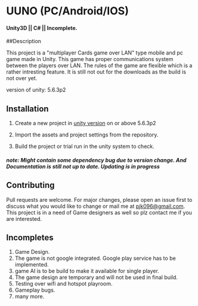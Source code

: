 # UUNO (PC/Android/IOS)
#### Unity3D || C# || Incomplete.


##Description

 This project is a "multiplayer Cards game over LAN" type mobile and pc game made in Unity. This game has proper communications system between the players over LAN. The rules of the game are flexible which is a rather intresting feature. It is still not out for the downloads as the build is not over yet.

version of unity: 5.6.3p2

## Installation

1. Create a new project in [unity version](https://unity3d.com/get-unity/download?_ga=2.48363877.23399316.1542774658-1870539519.1542774658) on or above 5.6.3p2 

2. Import the assets and project settings from the repository.

3. Build the project or trial run in the unity system to check.

##### note: Might contain some dependency bug due to version change. And Documentation is still not up to date. Updating is in progress


## Contributing
Pull requests are welcome. For major changes, please open an issue first to discuss what you would like to change or mail me at pjk096@gmail.com. This project is in a need of Game designers as well so plz contact me if you are interested.


## Incompletes

1. Game Design.
2. The game is not google integrated. Google play service has to be implemented.
3. game AI is to be build to make it available for single player.
4. The game design are temporary and will not be used in final build.
5. Testing over wifi and hotspot playroom.
6. Gameplay bugs.
7. many more.